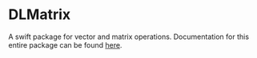 # DLMatrix

A swift package for vector and matrix operations. Documentation for this entire package can be found [here](https://dyerlab.github.io/DLMatrix/).



<!-- 

https://maxxfrazer.medium.com/deploying-docc-with-github-actions-218c5ca6cad5

-->
